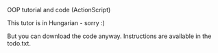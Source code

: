 

OOP tutorial and code (ActionScript)



This tutor is in Hungarian - sorry :)

But you can download the code anyway. Instructions are available in the todo.txt.